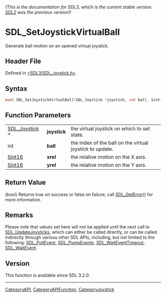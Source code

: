 ###### (This is the documentation for SDL3, which is the current stable version. [SDL2](https://wiki.libsdl.org/SDL2/) was the previous version!)
# SDL_SetJoystickVirtualBall

Generate ball motion on an opened virtual joystick.

## Header File

Defined in [<SDL3/SDL_joystick.h>](https://github.com/libsdl-org/SDL/blob/main/include/SDL3/SDL_joystick.h)

## Syntax

```c
bool SDL_SetJoystickVirtualBall(SDL_Joystick *joystick, int ball, Sint16 xrel, Sint16 yrel);
```

## Function Parameters

|                                |              |                                                          |
| ------------------------------ | ------------ | -------------------------------------------------------- |
| [SDL_Joystick](SDL_Joystick) * | **joystick** | the virtual joystick on which to set state.              |
| int                            | **ball**     | the index of the ball on the virtual joystick to update. |
| [Sint16](Sint16)               | **xrel**     | the relative motion on the X axis.                       |
| [Sint16](Sint16)               | **yrel**     | the relative motion on the Y axis.                       |

## Return Value

(bool) Returns true on success or false on failure; call
[SDL_GetError](SDL_GetError)() for more information.

## Remarks

Please note that values set here will not be applied until the next call to
[SDL_UpdateJoysticks](SDL_UpdateJoysticks), which can either be called
directly, or can be called indirectly through various other SDL APIs,
including, but not limited to the following:
[SDL_PollEvent](SDL_PollEvent), [SDL_PumpEvents](SDL_PumpEvents),
[SDL_WaitEventTimeout](SDL_WaitEventTimeout),
[SDL_WaitEvent](SDL_WaitEvent).

## Version

This function is available since SDL 3.2.0.

----
[CategoryAPI](CategoryAPI), [CategoryAPIFunction](CategoryAPIFunction), [CategoryJoystick](CategoryJoystick)

